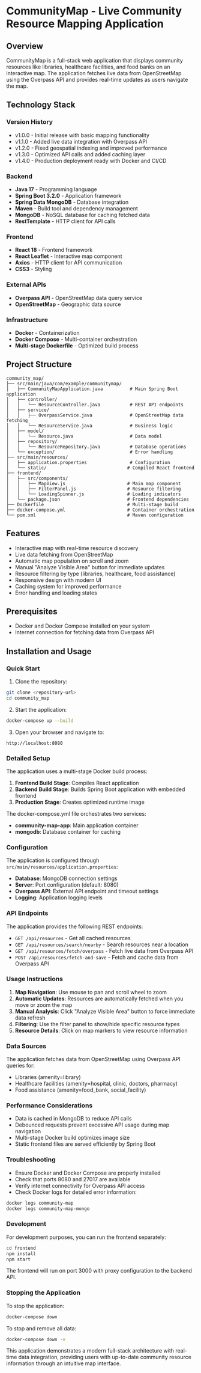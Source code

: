 # CommunityMap - Live Community Resource Mapping Application

## Overview

CommunityMap is a full-stack web application that displays community resources like libraries, healthcare facilities, and food banks on an interactive map. The application fetches live data from OpenStreetMap using the Overpass API and provides real-time updates as users navigate the map.

## Technology Stack

### Version History
- v1.0.0 - Initial release with basic mapping functionality
- v1.1.0 - Added live data integration with Overpass API
- v1.2.0 - Fixed geospatial indexing and improved performance
- v1.3.0 - Optimized API calls and added caching layer
- v1.4.0 - Production deployment ready with Docker and CI/CD

### Backend
- **Java 17** - Programming language
- **Spring Boot 3.2.0** - Application framework
- **Spring Data MongoDB** - Database integration
- **Maven** - Build tool and dependency management
- **MongoDB** - NoSQL database for caching fetched data
- **RestTemplate** - HTTP client for API calls

### Frontend
- **React 18** - Frontend framework
- **React Leaflet** - Interactive map component
- **Axios** - HTTP client for API communication
- **CSS3** - Styling

### External APIs
- **Overpass API** - OpenStreetMap data query service
- **OpenStreetMap** - Geographic data source

### Infrastructure
- **Docker** - Containerization
- **Docker Compose** - Multi-container orchestration
- **Multi-stage Dockerfile** - Optimized build process

## Project Structure

```
community_map/
├── src/main/java/com/example/communitymap/
│   ├── CommunityMapApplication.java          # Main Spring Boot application
│   ├── controller/
│   │   └── ResourceController.java           # REST API endpoints
│   ├── service/
│   │   ├── OverpassService.java              # OpenStreetMap data fetching
│   │   └── ResourceService.java              # Business logic
│   ├── model/
│   │   └── Resource.java                     # Data model
│   ├── repository/
│   │   └── ResourceRepository.java           # Database operations
│   └── exception/                            # Error handling
├── src/main/resources/
│   ├── application.properties                # Configuration
│   └── static/                              # Compiled React frontend
├── frontend/
│   ├── src/components/
│   │   ├── MapView.js                       # Main map component
│   │   ├── FilterPanel.js                   # Resource filtering
│   │   └── LoadingSpinner.js                # Loading indicators
│   └── package.json                         # Frontend dependencies
├── Dockerfile                               # Multi-stage build
├── docker-compose.yml                       # Container orchestration
└── pom.xml                                  # Maven configuration
```

## Features

- Interactive map with real-time resource discovery
- Live data fetching from OpenStreetMap
- Automatic map population on scroll and zoom
- Manual "Analyze Visible Area" button for immediate updates
- Resource filtering by type (libraries, healthcare, food assistance)
- Responsive design with modern UI
- Caching system for improved performance
- Error handling and loading states

## Prerequisites

- Docker and Docker Compose installed on your system
- Internet connection for fetching data from Overpass API

## Installation and Usage

### Quick Start

1. Clone the repository:
```bash
git clone <repository-url>
cd community_map
```

2. Start the application:
```bash
docker-compose up --build
```

3. Open your browser and navigate to:
```
http://localhost:8080
```

### Detailed Setup

The application uses a multi-stage Docker build process:

1. **Frontend Build Stage**: Compiles React application
2. **Backend Build Stage**: Builds Spring Boot application with embedded frontend
3. **Production Stage**: Creates optimized runtime image

The docker-compose.yml file orchestrates two services:
- **community-map-app**: Main application container
- **mongodb**: Database container for caching

### Configuration

The application is configured through `src/main/resources/application.properties`:

- **Database**: MongoDB connection settings
- **Server**: Port configuration (default: 8080)
- **Overpass API**: External API endpoint and timeout settings
- **Logging**: Application logging levels

### API Endpoints

The application provides the following REST endpoints:

- `GET /api/resources` - Get all cached resources
- `GET /api/resources/search/nearby` - Search resources near a location
- `GET /api/resources/fetch/overpass` - Fetch live data from Overpass API
- `POST /api/resources/fetch-and-save` - Fetch and cache data from Overpass API

### Usage Instructions

1. **Map Navigation**: Use mouse to pan and scroll wheel to zoom
2. **Automatic Updates**: Resources are automatically fetched when you move or zoom the map
3. **Manual Analysis**: Click "Analyze Visible Area" button to force immediate data refresh
4. **Filtering**: Use the filter panel to show/hide specific resource types
5. **Resource Details**: Click on map markers to view resource information

### Data Sources

The application fetches data from OpenStreetMap using Overpass API queries for:
- Libraries (amenity=library)
- Healthcare facilities (amenity=hospital, clinic, doctors, pharmacy)
- Food assistance (amenity=food_bank, social_facility)

### Performance Considerations

- Data is cached in MongoDB to reduce API calls
- Debounced requests prevent excessive API usage during map navigation
- Multi-stage Docker build optimizes image size
- Static frontend files are served efficiently by Spring Boot

### Troubleshooting

- Ensure Docker and Docker Compose are properly installed
- Check that ports 8080 and 27017 are available
- Verify internet connectivity for Overpass API access
- Check Docker logs for detailed error information:
```bash
docker logs community-map
docker logs community-map-mongo
```

### Development

For development purposes, you can run the frontend separately:

```bash
cd frontend
npm install
npm start
```

The frontend will run on port 3000 with proxy configuration to the backend API.

### Stopping the Application

To stop the application:
```bash
docker-compose down
```

To stop and remove all data:
```bash
docker-compose down -v
```

This application demonstrates a modern full-stack architecture with real-time data integration, providing users with up-to-date community resource information through an intuitive map interface.